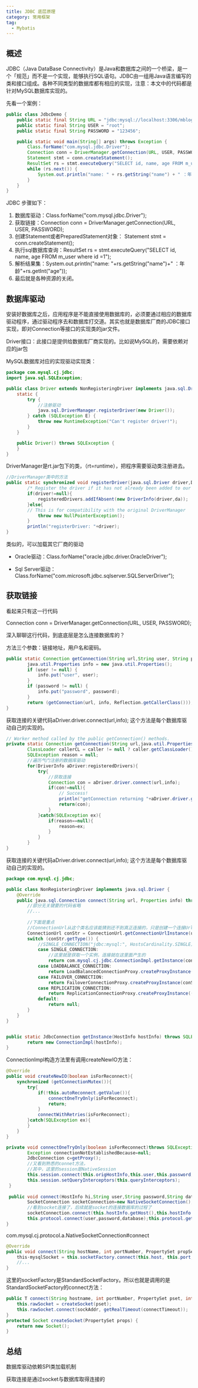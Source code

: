 ```yaml
---
title: JDBC 底层原理
category: 常用框架
tag:
  - Mybatis
---
```




## 概述

JDBC（Java DataBase Connectivity）是Java和数据库之间的一个桥梁，是一个「规范」而不是一个实现，能够执行SQL语句。JDBC由一组用Java语言编写的类和接口组成。各种不同类型的数据库都有相应的实现，注意：本文中的代码都是针对MySQL数据库实现的。

 

先看一个案例：

```java
public class JdbcDemo {
    public static final String URL = "jdbc:mysql://localhost:3306/mblog";
    public static final String USER = "root";
    public static final String PASSWORD = "123456";

    public static void main(String[] args) throws Exception {
        Class.forName("com.mysql.jdbc.Driver");
        Connection conn = DriverManager.getConnection(URL, USER, PASSWORD);
        Statement stmt = conn.createStatement();
        ResultSet rs = stmt.executeQuery("SELECT id, name, age FROM m_user where id =1");
        while (rs.next()) {
            System.out.println("name: " + rs.getString("name") + " ：年龄" + rs.getInt("age"));
        }
    }
}
```



JDBC 步骤如下：

1. 数据库驱动：Class.forName("com.mysql.jdbc.Driver");
2. 获取链接：Connection conn = DriverManager.getConnection(URL, USER, PASSWORD);
3. 创建Statement或者PreparedStatement对象： Statement stmt = conn.createStatement();
4. 执行sql数据库查询：ResultSet rs = stmt.executeQuery("SELECT id, name, age FROM m_user where id =1");
5. 解析结果集：System.out.println("name: "+rs.getString("name")+" ：年龄"+rs.getInt("age"));
6. 最后就是各种资源的关闭。

 

## 数据库驱动

安装好数据库之后，应用程序是不能直接使用数据库的，必须要通过相应的数据库驱动程序，通过驱动程序去和数据库打交道。其实也就是数据库厂商的JDBC接口实现，即对Connection等接口的实现类的jar文件。

Driver接口：此接口是提供给数据库厂商实现的。比如说MySQL的，需要依赖对应的jar包

MySQL数据库对应的实现驱动实现类：

```java
package com.mysql.cj.jdbc;
import java.sql.SQLException;

public class Driver extends NonRegisteringDriver implements java.sql.Driver {
    static {
        try {
            //注册驱动
            java.sql.DriverManager.registerDriver(new Driver());
        } catch (SQLException E) {
            throw new RuntimeException("Can't register driver!");
        }
    }

    public Driver() throws SQLException {
    }
}
```



DriverManager是rt.jar包下的类，（rt=runtime），把程序需要驱动类注册进去。

```java
//DriverManager类中的方法
public static synchronized void registerDriver(java.sql.Driver driver,DriverAction da)throws SQLException{
        /* Register the driver if it has not already been added to our list */
        if(driver!=null){
            registeredDrivers.addIfAbsent(new DriverInfo(driver,da));
        }else{
        // This is for compatibility with the original DriverManager
            throw new NullPointerException();
        }
        println("registerDriver: "+driver);
}
```



类似的，可以加载其它厂商的驱动

- Oracle驱动：Class.forName("oracle.jdbc.driver.OracleDriver");

- Sql Server驱动：Class.forName("com.microsoft.jdbc.sqlserver.SQLServerDriver");



## 获取链接

看起来只有这一行代码

Connection conn = DriverManager.getConnection(URL, USER, PASSWORD);

深入聊聊这行代码，到底底层是怎么连接数据库的？

方法三个参数：链接地址，用户名和密码。

```java
public static Connection getConnection(String url,String user, String password) throws SQLException {
        java.util.Properties info = new java.util.Properties();
        if (user != null) {
            info.put("user", user);
        }
        if (password != null) {
            info.put("password", password);
        }
        return (getConnection(url, info, Reflection.getCallerClass()));
}
```



获取连接的关键代码aDriver.driver.connect(url,info); 这个方法是每个数据库驱动自己的实现的。

```java
// Worker method called by the public getConnection() methods.
private static Connection getConnection(String url,java.util.Properties info,Class caller)throws SQLException{
        ClassLoader callerCL = caller != null ? caller.getClassLoader() : null;
        SQLException reason = null;
        //遍历气门注册的数据库驱动
        for(DriverInfo aDriver:registeredDrivers){
            try{
                //获取连接
                Connection con = aDriver.driver.connect(url,info);
                if(con!=null){
                    // Success!
                    println("getConnection returning "+aDriver.driver.getClass().getName());
                    return(con);
                }
            }catch(SQLException ex){
                if(reason==null){
                    reason=ex;
                }
            }
        }
}
```

获取连接的关键代码aDriver.driver.connect(url,info); 这个方法是每个数据库驱动自己的实现的。

```java
package com.mysql.cj.jdbc;

public class NonRegisteringDriver implements java.sql.Driver {
    @Override
    public java.sql.Connection connect(String url, Properties info) throws SQLException {
        //部分无关键要的代码省略
        //...
        
        //下面是重点
        //ConnectionUrl从这个类名应该能猜到还不到真正连接的，只是创建一个连接Url相关信息封装。
        ConnectionUrl conStr = ConnectionUrl.getConnectionUrlInstance(url, info);
        switch (conStr.getType()) {
            //SINGLE_CONNECTION("jdbc:mysql:", HostsCardinality.SINGLE), //
            case SINGLE_CONNECTION:
                //这里就是获取一个实例，连接就在这里面产生的
                return com.mysql.cj.jdbc.ConnectionImpl.getInstance(conStr.getMainHost());
            case LOADBALANCE_CONNECTION:
                return LoadBalancedConnectionProxy.createProxyInstance((LoadbalanceConnectionUrl) conStr);
            case FAILOVER_CONNECTION:
                return FailoverConnectionProxy.createProxyInstance(conStr);
            case REPLICATION_CONNECTION:
                return ReplicationConnectionProxy.createProxyInstance((ReplicationConnectionUrl) conStr);
            default:
                return null;
        }
    }
}


public static JdbcConnection getInstance(HostInfo hostInfo) throws SQLException {
        return new ConnectionImpl(hostInfo);
}
```

ConnectionImpl构造方法里有调用createNewIO方法：

```java
@Override
public void createNewIO(boolean isForReconnect){
    synchronized (getConnectionMutex()){
        try{
            if(!this.autoReconnect.getValue()){
                connectOneTryOnly(isForReconnect);
                return;
            }
            connectWithRetries(isForReconnect);
        }catch(SQLException ex){
        }
    }
}

private void connectOneTryOnly(boolean isForReconnect)throws SQLException{
        Exception connectionNotEstablishedBecause=null;
        JdbcConnection c=getProxy();
        //又看到熟悉的connet方法，
        //其中，这里的session是NativeSession
        this.session.connect(this.origHostInfo,this.user,this.password,this.database,DriverManager.getLoginTimeout()*1000,c);
        this.session.setQueryInterceptors(this.queryInterceptors);
 }
 
 public void connect(HostInfo hi,String user,String password,String database,int loginTimeout,TransactionEventHandler transactionManager)throws IOException{
        SocketConnection socketConnection=new NativeSocketConnection();
        //看到socket连接了，后续就是socket的连接数据库的过程了
        socketConnection.connect(this.hostInfo.getHost(),this.hostInfo.getPort(),this.propertySet,getExceptionInterceptor(),this.log,loginTimeout);
        this.protocol.connect(user,password,database);this.protocol.getServerSession().setErrorMessageEncoding(this.protocol.getAuthenticationProvider().getEncodingForHandshake());
}
```

com.mysql.cj.protocol.a.NativeSocketConnection#connect

```java
@Override
public void connect(String hostName, int portNumber, PropertySet propSet, ExceptionInterceptor excInterceptor, Log log, int loginTimeout) {
    this·mysqlSocket = this.socketFactory.connect(this.host, this.port, propSet, loginTimeout);
    //...
}
```

这里的socketFactory是StandardSocketFactory。所以也就是调用的是StandardSocketFactory的connect方法：

```java
public T connect(String hostname, int portNumber, PropertySet pset, int loginTimeout) throws IOException {
    this.rawSocket = createSocket(pset);
    this.rawSocket.connect(sockAddr, getRealTimeout(connectTimeout));
}
protected Socket createSocket(PropertySet props) {
    return new Socket();
}
```





## 总结

数据库驱动依赖SPI类加载机制

获取连接是通过socket与数据库取得连接的

 


<!-- @include: @article-footer.snippet.md -->     


